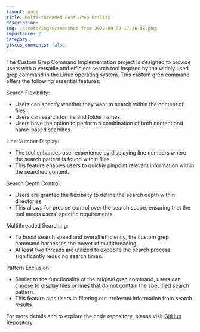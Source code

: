```yaml
---
layout: page
title: Multi-threaded Rust Grep Utility
description: 
img: /assets/img/Screenshot from 2023-09-02 17-46-08.png
importance: 2
category: 
giscus_comments: false
---
```


The Custom Grep Command Implementation project is designed to provide users with a versatile and efficient search tool inspired by the widely used grep command in the Linux operating system. This custom grep command offers the following essential features:

Search Flexibility:
   - Users can specify whether they want to search within the content of files.
   - Users can search for file and folder names.
   - Users have the option to perform a combination of both content and name-based searches.

Line Number Display:
   - The tool enhances user experience by displaying line numbers where the search pattern is found within files.
   - This feature enables users to quickly pinpoint relevant information within the searched content.

Search Depth Control:
   - Users are granted the flexibility to define the search depth within directories.
   - This allows for precise control over the search scope, ensuring that the tool meets users' specific requirements.

Multithreaded Searching:
   - To boost search speed and overall efficiency, the custom grep command harnesses the power of multithreading.
   - At least two threads are utilized to expedite the search process, significantly reducing search times.

Pattern Exclusion:
   - Similar to the functionality of the original grep command, users can choose to display files or lines that do not contain the specified search pattern.
   - This feature aids users in filtering out irrelevant information from search results.

For more details and to explore the code repository, please visit [GitHub Repository](https://github.com/neginrahimiyazdi/grep).
